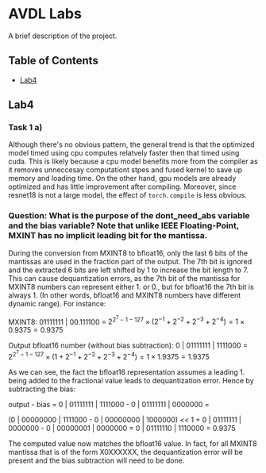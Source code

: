 # AVDL Labs

A brief description of the project.

## Table of Contents
- [Lab4](#Lab4)

## Lab4
### Task 1 a)
Although there's no obvious pattern, the general trend is that the optimized model timed using cpu computes relatvely faster then that timed using cuda. This is likely because a cpu model benefits more from the compiler as it removes unneccesay computationt stpes and fused kernel to save up memory and loading time. On the other hand, gpu models are already optimized and has little improvement after compiling. Moreover, since resnet18 is not a large model, the effect of `torch.compile` is less obvious.
### Question: What is the purpose of the dont_need_abs variable and the bias variable? Note that unlike IEEE Floating-Point, MXINT has no implicit leading bit for the mantissa.
During the conversion from MXINT8 to bfloat16, only the last 6 bits of the mantissas are used in the fraction part of the output. The 7th bit is ignored and the extracted 6 bits are left shifted by 1 to increase the bit length to 7. This can cause dequantization errors, as the 7th bit of the mantissa for MXINT8 numbers can represent either 1. or 0., but for bfloat16 the 7th bit is always 1. (In other words, bfloat16 and MXINT8 numbers have different dynamic range). For instance:


MXINT8: 01111111 | 00.111100 = $2 ^ {2 ^ 7 - 1 - 127} \times (2^{-1} + 2^{-2} + 2^{-3} + 2^{-4}) = 1 \times 0.9375 = 0.9375$

Output bfloat16 number (without bias subtraction): 0 | 01111111 | 1111000 = $2 ^ {2 ^ 7 - 1 - 127} \times (1 + 2^{-1} + 2^{-2} + 2^{-3} + 2^{-4}) = 1 \times 1.9375 = 1.9375$

As we can see, the fact the bfloat16 representation assumes a leading 1. being added to the fractional value leads to dequantization error. Hence by subtracting the bias:

output - bias = 0 | 01111111 | 1111000 - 0 | 01111111 | 0000000 =

(0 | 00000000 | 1111000 - 0 | 00000000 | 1000000) << 1 + 0 | 01111111 | 0000000 - 0 | 00000001 | 0000000 = 0 | 01111110 | 1110000 = 0.9375

The computed value now matches the bfloat16 value. In fact, for all MXINT8 mantissa that is of the form X0XXXXXX, the dequantization error will be present and the bias subtraction will need to be done.
